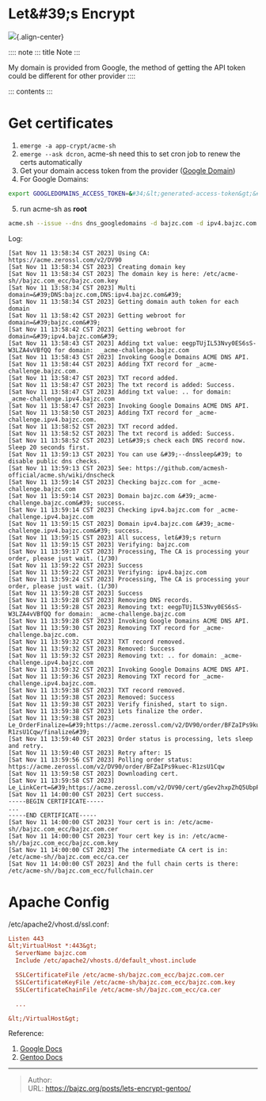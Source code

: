 # Let\&#39;s Encrypt


![](/images/https.png){.align-center}

:::: note
::: title
Note
:::

My domain is provided from Google, the method of getting the API token
could be different for other provider
::::

::: contents
:::

# Get certificates

1.  `emerge -a app-crypt/acme-sh`
2.  `emerge --ask dcron`, acme-sh need this to set cron job to renew the
    certs automatically
3.  Get your domain access token from the provider ([Google
    Domain](https://domains.google.com/registrar/))
4.  For Google Domains:

``` bash
export GOOGLEDOMAINS_ACCESS_TOKEN=&#34;&lt;generated-access-token&gt;&#34;
```

5.  run acme-sh as **root**

``` bash
acme.sh --issue --dns dns_googledomains -d bajzc.com -d ipv4.bajzc.com -k ec-384 --ecc
```

Log:

    [Sat Nov 11 13:58:34 CST 2023] Using CA: https://acme.zerossl.com/v2/DV90
    [Sat Nov 11 13:58:34 CST 2023] Creating domain key
    [Sat Nov 11 13:58:34 CST 2023] The domain key is here: /etc/acme-sh//bajzc.com_ecc/bajzc.com.key
    [Sat Nov 11 13:58:34 CST 2023] Multi domain=&#39;DNS:bajzc.com,DNS:ipv4.bajzc.com&#39;
    [Sat Nov 11 13:58:34 CST 2023] Getting domain auth token for each domain
    [Sat Nov 11 13:58:42 CST 2023] Getting webroot for domain=&#39;bajzc.com&#39;
    [Sat Nov 11 13:58:42 CST 2023] Getting webroot for domain=&#39;ipv4.bajzc.com&#39;
    [Sat Nov 11 13:58:43 CST 2023] Adding txt value: eegpTUjIL53Nvy0ES6sS-W3LZA4vVBfQQ for domain:  _acme-challenge.bajzc.com
    [Sat Nov 11 13:58:43 CST 2023] Invoking Google Domains ACME DNS API.
    [Sat Nov 11 13:58:44 CST 2023] Adding TXT record for _acme-challenge.bajzc.com.
    [Sat Nov 11 13:58:47 CST 2023] TXT record added.
    [Sat Nov 11 13:58:47 CST 2023] The txt record is added: Success.
    [Sat Nov 11 13:58:47 CST 2023] Adding txt value: .. for domain:  _acme-challenge.ipv4.bajzc.com
    [Sat Nov 11 13:58:47 CST 2023] Invoking Google Domains ACME DNS API.
    [Sat Nov 11 13:58:50 CST 2023] Adding TXT record for _acme-challenge.ipv4.bajzc.com.
    [Sat Nov 11 13:58:52 CST 2023] TXT record added.
    [Sat Nov 11 13:58:52 CST 2023] The txt record is added: Success.
    [Sat Nov 11 13:58:52 CST 2023] Let&#39;s check each DNS record now. Sleep 20 seconds first.
    [Sat Nov 11 13:59:13 CST 2023] You can use &#39;--dnssleep&#39; to disable public dns checks.
    [Sat Nov 11 13:59:13 CST 2023] See: https://github.com/acmesh-official/acme.sh/wiki/dnscheck
    [Sat Nov 11 13:59:14 CST 2023] Checking bajzc.com for _acme-challenge.bajzc.com
    [Sat Nov 11 13:59:14 CST 2023] Domain bajzc.com &#39;_acme-challenge.bajzc.com&#39; success.
    [Sat Nov 11 13:59:14 CST 2023] Checking ipv4.bajzc.com for _acme-challenge.ipv4.bajzc.com
    [Sat Nov 11 13:59:15 CST 2023] Domain ipv4.bajzc.com &#39;_acme-challenge.ipv4.bajzc.com&#39; success.
    [Sat Nov 11 13:59:15 CST 2023] All success, let&#39;s return
    [Sat Nov 11 13:59:15 CST 2023] Verifying: bajzc.com
    [Sat Nov 11 13:59:17 CST 2023] Processing, The CA is processing your order, please just wait. (1/30)
    [Sat Nov 11 13:59:22 CST 2023] Success
    [Sat Nov 11 13:59:22 CST 2023] Verifying: ipv4.bajzc.com
    [Sat Nov 11 13:59:24 CST 2023] Processing, The CA is processing your order, please just wait. (1/30)
    [Sat Nov 11 13:59:28 CST 2023] Success
    [Sat Nov 11 13:59:28 CST 2023] Removing DNS records.
    [Sat Nov 11 13:59:28 CST 2023] Removing txt: eegpTUjIL53Nvy0ES6sS-W3LZA4vVBfQQ for domain: _acme-challenge.bajzc.com
    [Sat Nov 11 13:59:28 CST 2023] Invoking Google Domains ACME DNS API.
    [Sat Nov 11 13:59:30 CST 2023] Removing TXT record for _acme-challenge.bajzc.com.
    [Sat Nov 11 13:59:32 CST 2023] TXT record removed.
    [Sat Nov 11 13:59:32 CST 2023] Removed: Success
    [Sat Nov 11 13:59:32 CST 2023] Removing txt: .. for domain: _acme-challenge.ipv4.bajzc.com
    [Sat Nov 11 13:59:32 CST 2023] Invoking Google Domains ACME DNS API.
    [Sat Nov 11 13:59:36 CST 2023] Removing TXT record for _acme-challenge.ipv4.bajzc.com.
    [Sat Nov 11 13:59:38 CST 2023] TXT record removed.
    [Sat Nov 11 13:59:38 CST 2023] Removed: Success
    [Sat Nov 11 13:59:38 CST 2023] Verify finished, start to sign.
    [Sat Nov 11 13:59:38 CST 2023] Lets finalize the order.
    [Sat Nov 11 13:59:38 CST 2023] Le_OrderFinalize=&#39;https://acme.zerossl.com/v2/DV90/order/BFZaIPs9kuec-R1zsU1Cqw/finalize&#39;
    [Sat Nov 11 13:59:40 CST 2023] Order status is processing, lets sleep and retry.
    [Sat Nov 11 13:59:40 CST 2023] Retry after: 15
    [Sat Nov 11 13:59:56 CST 2023] Polling order status: https://acme.zerossl.com/v2/DV90/order/BFZaIPs9kuec-R1zsU1Cqw
    [Sat Nov 11 13:59:58 CST 2023] Downloading cert.
    [Sat Nov 11 13:59:58 CST 2023] Le_LinkCert=&#39;https://acme.zerossl.com/v2/DV90/cert/gGev2hxpZhQ5UbpPGdiNsA&#39;
    [Sat Nov 11 14:00:00 CST 2023] Cert success.
    -----BEGIN CERTIFICATE-----
    ...
    -----END CERTIFICATE-----
    [Sat Nov 11 14:00:00 CST 2023] Your cert is in: /etc/acme-sh//bajzc.com_ecc/bajzc.com.cer
    [Sat Nov 11 14:00:00 CST 2023] Your cert key is in: /etc/acme-sh//bajzc.com_ecc/bajzc.com.key
    [Sat Nov 11 14:00:00 CST 2023] The intermediate CA cert is in: /etc/acme-sh//bajzc.com_ecc/ca.cer
    [Sat Nov 11 14:00:00 CST 2023] And the full chain certs is there: /etc/acme-sh//bajzc.com_ecc/fullchain.cer

# Apache Config

/etc/apache2/vhost.d/ssl.conf:

``` cfg
Listen 443
&lt;VirtualHost *:443&gt;
  ServerName bajzc.com
  Include /etc/apache2/vhosts.d/default_vhost.include

  SSLCertificateFile /etc/acme-sh/bajzc.com_ecc/bajzc.com.cer
  SSLCertificateKeyFile /etc/acme-sh/bajzc.com_ecc/bajzc.com.key
  SSLCertificateChainFile /etc/acme-sh//bajzc.com_ecc/ca.cer

  ...

&lt;/VirtualHost&gt;
```

Reference:

1.  [Google Docs](https://support.google.com/domains/answer/7630973)
2.  [Gentoo Docs](https://wiki.gentoo.org/wiki/Let%27s_Encrypt)


---

> Author:   
> URL: https://bajzc.org/posts/lets-encrypt-gentoo/  

